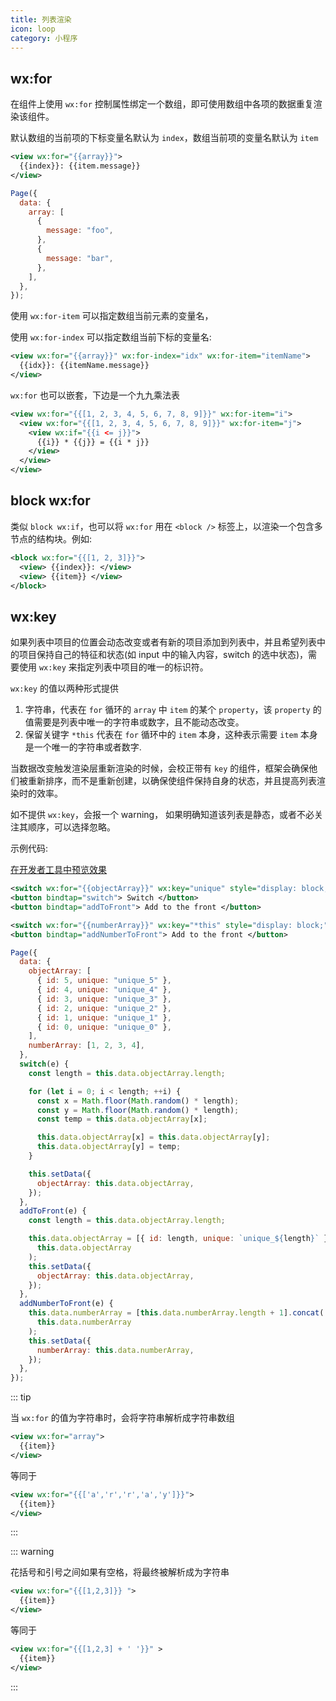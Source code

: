 ```yaml
---
title: 列表渲染
icon: loop
category: 小程序
---
```


## wx:for

在组件上使用 `wx:for` 控制属性绑定一个数组，即可使用数组中各项的数据重复渲染该组件。

默认数组的当前项的下标变量名默认为 `index`，数组当前项的变量名默认为 `item`

```xml
<view wx:for="{{array}}">
  {{index}}: {{item.message}}
</view>
```

```js
Page({
  data: {
    array: [
      {
        message: "foo",
      },
      {
        message: "bar",
      },
    ],
  },
});
```

使用 `wx:for-item` 可以指定数组当前元素的变量名，

使用 `wx:for-index` 可以指定数组当前下标的变量名:

```xml
<view wx:for="{{array}}" wx:for-index="idx" wx:for-item="itemName">
  {{idx}}: {{itemName.message}}
</view>
```

`wx:for` 也可以嵌套，下边是一个九九乘法表

```xml
<view wx:for="{{[1, 2, 3, 4, 5, 6, 7, 8, 9]}}" wx:for-item="i">
  <view wx:for="{{[1, 2, 3, 4, 5, 6, 7, 8, 9]}}" wx:for-item="j">
    <view wx:if="{{i <= j}}">
      {{i}} * {{j}} = {{i * j}}
    </view>
  </view>
</view>
```

## block wx:for

类似 `block wx:if`，也可以将 `wx:for` 用在 `<block />` 标签上，以渲染一个包含多节点的结构块。例如:

```xml
<block wx:for="{{[1, 2, 3]}}">
  <view> {{index}}: </view>
  <view> {{item}} </view>
</block>
```

## wx:key

如果列表中项目的位置会动态改变或者有新的项目添加到列表中，并且希望列表中的项目保持自己的特征和状态(如 input 中的输入内容，switch 的选中状态)，需要使用 `wx:key` 来指定列表中项目的唯一的标识符。

`wx:key` 的值以两种形式提供

1. 字符串，代表在 `for` 循环的 `array` 中 `item` 的某个 `property`，该 `property` 的值需要是列表中唯一的字符串或数字，且不能动态改变。
1. 保留关键字 `*this` 代表在 `for` 循环中的 `item` 本身，这种表示需要 `item` 本身是一个唯一的字符串或者数字.

当数据改变触发渲染层重新渲染的时候，会校正带有 `key` 的组件，框架会确保他们被重新排序，而不是重新创建，以确保使组件保持自身的状态，并且提高列表渲染时的效率。

如不提供 `wx:key`，会报一个 warning， 如果明确知道该列表是静态，或者不必关注其顺序，可以选择忽略。

示例代码:

[在开发者工具中预览效果](https://developers.weixin.qq.com/s/tpg5tKmv6kZt)

```xml
<switch wx:for="{{objectArray}}" wx:key="unique" style="display: block;"> {{item.id}} </switch>
<button bindtap="switch"> Switch </button>
<button bindtap="addToFront"> Add to the front </button>

<switch wx:for="{{numberArray}}" wx:key="*this" style="display: block;"> {{item}} </switch>
<button bindtap="addNumberToFront"> Add to the front </button>
```

```js
Page({
  data: {
    objectArray: [
      { id: 5, unique: "unique_5" },
      { id: 4, unique: "unique_4" },
      { id: 3, unique: "unique_3" },
      { id: 2, unique: "unique_2" },
      { id: 1, unique: "unique_1" },
      { id: 0, unique: "unique_0" },
    ],
    numberArray: [1, 2, 3, 4],
  },
  switch(e) {
    const length = this.data.objectArray.length;

    for (let i = 0; i < length; ++i) {
      const x = Math.floor(Math.random() * length);
      const y = Math.floor(Math.random() * length);
      const temp = this.data.objectArray[x];

      this.data.objectArray[x] = this.data.objectArray[y];
      this.data.objectArray[y] = temp;
    }

    this.setData({
      objectArray: this.data.objectArray,
    });
  },
  addToFront(e) {
    const length = this.data.objectArray.length;

    this.data.objectArray = [{ id: length, unique: `unique_${length}` }].concat(
      this.data.objectArray
    );
    this.setData({
      objectArray: this.data.objectArray,
    });
  },
  addNumberToFront(e) {
    this.data.numberArray = [this.data.numberArray.length + 1].concat(
      this.data.numberArray
    );
    this.setData({
      numberArray: this.data.numberArray,
    });
  },
});
```

::: tip

当 `wx:for` 的值为字符串时，会将字符串解析成字符串数组

```xml
<view wx:for="array">
  {{item}}
</view>
```

等同于

```xml
<view wx:for="{{['a','r','r','a','y']}}">
  {{item}}
</view>
```

:::

::: warning

花括号和引号之间如果有空格，将最终被解析成为字符串

```xml
<view wx:for="{{[1,2,3]}} ">
  {{item}}
</view>
```

等同于

```xml
<view wx:for="{{[1,2,3] + ' '}}" >
  {{item}}
</view>
```

:::
